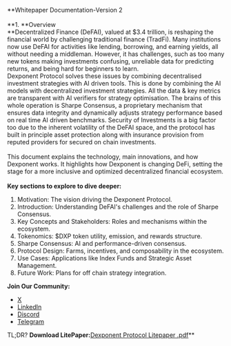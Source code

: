 **Whitepaper Documentation-Version 2  
<br/>**1\. **Overview  
**Decentralized Finance (DeFAI), valued at $3.4 trillion, is reshaping the financial world by challenging traditional finance (TradFi). Many institutions now use DeFAI for activities like lending, borrowing, and earning yields, all without needing a middleman. However, it has challenges, such as too many new tokens making investments confusing, unreliable data for predicting returns, and being hard for beginners to learn.  
Dexponent Protocol solves these issues by combining decentralised investment strategies with AI driven tools. This is done by combining the AI models with decentralized investment strategies. All the data & key metrics are transparent with AI verifiers for strategy optimisation. The brains of this whole operation is Sharpe Consensus, a proprietary mechanism that ensures data integrity and dynamically adjusts strategy performance based on real time AI driven benchmarks. Security of Investments is a big factor too due to the inherent volatility of the DeFAI space, and the protocol has built in principle asset protection along with insurance provision from reputed providers for secured on chain investments.  
<br/>This document explains the technology, main innovations, and how Dexponent works. It highlights how Dexponent is changing DeFi, setting the stage for a more inclusive and optimized decentralized financial ecosystem.  
<br/>**Key sections to explore to dive deeper:**

1. Motivation: The vision driving the Dexponent Protocol.
2. Introduction: Understanding DeFAI's challenges and the role of Sharpe Consensus.
3. Key Concepts and Stakeholders: Roles and mechanisms within the ecosystem.
4. Tokenomics: $DXP token utility, emission, and rewards structure.
5. Sharpe Consensus: AI and performance-driven consensus.
6. Protocol Design: Farms, incentives, and composability in the ecosystem.
7. Use Cases: Applications like Index Funds and Strategic Asset Management.
8. Future Work: Plans for off chain strategy integration.

**Join Our Community:**

- [X](https://x.com/Dexponentx)
- [LinkedIn](https://www.linkedin.com/company/dexponent/)
- [Discord](https://discord.com/invite/yermEKz6rc)
- [Telegram](https://www.linkedin.com/company/dexponent/)

TL;DR? **Download LitePaper:**[Dexponent Protocol Litepaper .pdf](https://3944792370-files.gitbook.io/~/files/v0/b/gitbook-x-prod.appspot.com/o/spaces%2FBBuuBAxLOfyTUu0rKpHb%2Fuploads%2FRCe6g27TntegJkkEq2u3%2FDexponent%20Protocol%20Litepaper%20.pdf?alt=media&token=9817fa0c-e961-4584-9399-a41b6160835b)**  

